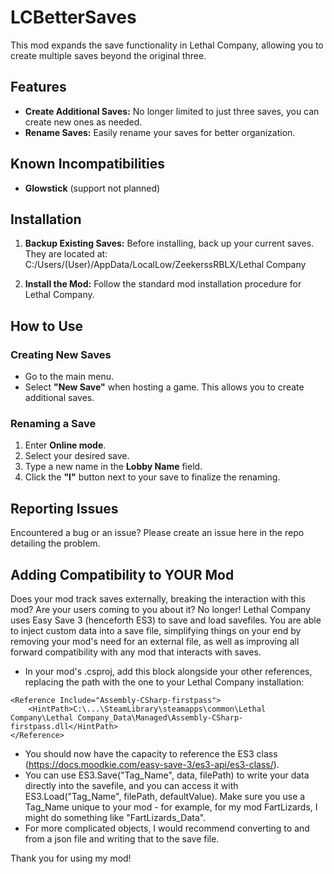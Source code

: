 # LCBetterSaves

This mod expands the save functionality in Lethal Company, allowing you to create multiple saves beyond the original three.

## Features
- **Create Additional Saves:** No longer limited to just three saves, you can create new ones as needed.
- **Rename Saves:** Easily rename your saves for better organization.

## Known Incompatibilities
- **Glowstick** (support not planned)

## Installation
1. **Backup Existing Saves:** Before installing, back up your current saves. They are located at:
C:/Users/(User)/AppData/LocalLow/ZeekerssRBLX/Lethal Company

2. **Install the Mod:** Follow the standard mod installation procedure for Lethal Company.

## How to Use
### Creating New Saves
- Go to the main menu.
- Select **"New Save"** when hosting a game. This allows you to create additional saves.

### Renaming a Save
1. Enter **Online mode**.
2. Select your desired save.
3. Type a new name in the **Lobby Name** field.
4. Click the **"I"** button next to your save to finalize the renaming.

## Reporting Issues
Encountered a bug or an issue? Please create an issue here in the repo detailing the problem.

## Adding Compatibility to YOUR Mod
Does your mod track saves externally, breaking the interaction with this mod? Are your users coming to you about it? No longer!
Lethal Company uses Easy Save 3 (henceforth ES3) to save and load savefiles. You are able to inject custom data into a save file, simplifying things on your end by removing your mod's need for an external file, as well as improving all forward compatibility with any mod that interacts with saves.
- In your mod's .csproj, add this block alongside your other references, replacing the path with the one to your Lethal Company installation:
```
<Reference Include="Assembly-CSharp-firstpass">
    <HintPath>C:\...\SteamLibrary\steamapps\common\Lethal Company\Lethal Company_Data\Managed\Assembly-CSharp-firstpass.dll</HintPath>
</Reference>
```
- You should now have the capacity to reference the ES3 class (https://docs.moodkie.com/easy-save-3/es3-api/es3-class/).
- You can use ES3.Save("Tag_Name", data, filePath) to write your data directly into the savefile, and you can access it with ES3.Load("Tag_Name", filePath, defaultValue). Make sure you use a Tag_Name unique to your mod - for example, for my mod FartLizards, I might do something like "FartLizards_Data".
- For more complicated objects, I would recommend converting to and from a json file and writing that to the save file.

Thank you for using my mod!
